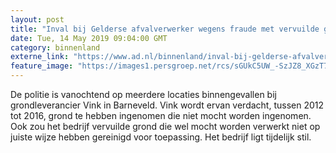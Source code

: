 ```yaml
---
layout: post
title: "Inval bij Gelderse afvalverwerker wegens fraude met vervuilde grond"
date: Tue, 14 May 2019 09:04:00 GMT
category: binnenland
externe_link: "https://www.ad.nl/binnenland/inval-bij-gelderse-afvalverwerker-wegens-fraude-met-vervuilde-grond~af436588/"
feature_image: "https://images1.persgroep.net/rcs/sGUkC5UW_-SzJZ8_XGzT7Kx0rHg/diocontent/148337605/_fitwidth/400/?appId=21791a8992982cd8da851550a453bd7f&quality=0.7"
---
```


De politie is vanochtend op meerdere locaties binnengevallen bij grondleverancier Vink in Barneveld. Vink wordt ervan verdacht, tussen 2012 tot 2016, grond te hebben ingenomen die niet mocht worden ingenomen. Ook zou het bedrijf  vervuilde grond die wel mocht worden verwerkt niet op juiste wijze hebben gereinigd voor toepassing. Het bedrijf ligt tijdelijk stil.
